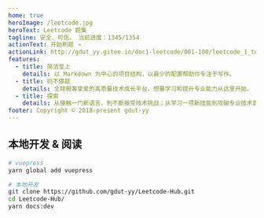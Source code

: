 ```yaml
---
home: true
heroImage: /leetcode.jpg
heroText: Leetcode 题集
tagline: 安全、可信。 当前进度：1345/1354
actionText: 开始刷题 →
actionLink: http://gdut_yy.gitee.io/doc1-leetcode/001-100/leetcode_1_two-sum.html
features:
  - title: 简洁至上
    details: 以 Markdown 为中心的项目结构，以最少的配置帮助你专注于写作。
  - title: 码不停题
    details: 全球极客挚爱的高质量技术成长平台，想要学习和提升专业能力从这里开始。
  - title: 探索
    details: 从接触一门新语言，到不断接受技术挑战；从学习一项新技能到攻破专业技术面试。
footer: Copyright © 2018-present gdut-yy
---
```


## 本地开发 & 阅读

```sh
# vuepress
yarn global add vuepress

# 本地开发
git clone https://github.com/gdut-yy/Leetcode-Hub.git
cd Leetcode-Hub/
yarn docs:dev
```
